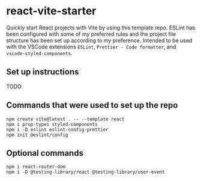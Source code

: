 # react-vite-starter

Quickly start React projects with Vite by using this template repo. ESLint has been configured with
some of my preferred rules and the project file structure has been set up according to my
preference. Intended to be used with the VSCode extensions `ESLint`, `Prettier - Code formatter`,
and `vscode-styled-components`.

## Set up instructions

TODO

## Commands that were used to set up the repo

`npm create vite@latest . -- --template react`  
`npm i prop-types styled-components`  
`npm i -D eslint eslint-config-prettier`  
`npm init @eslint/config`

## Optional commands

`npm i react-router-dom`  
`npm i -D @testing-library/react @testing-library/user-event`
